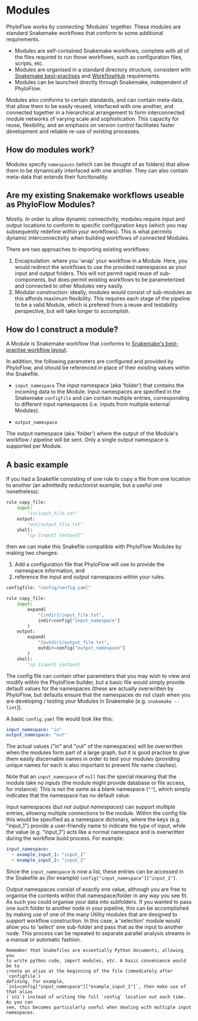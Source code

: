 # Modules

PhyloFlow works by connecting 'Modules' together. These modules are standard
Snakemake workflows that conform to some additional requirements.

- Modules are self-contained Snakemake workflows, complete with all of the files
  required to run those workflows, such as configuration files, scripts, etc.
- Modules are organised in a standard directory structure, consistent with
  [Snakemake best-practises](https://snakemake.readthedocs.io/en/stable/snakefiles/deployment.html)
  and [WorkflowHub](https://workflowhub.eu/) requirements.
- Modules can be launched directly through Snakemake, independent of PhyloFlow.

Modules also conforms to certain standards, and can contain meta-data, that allow them to be
easily reused, interfaced with one another, and connected together in a
hierarchical arrangement to form interconnected module networks of varying scale
and sophistication. This capacity for reuse, flexibility, and an emphasis on
version control facilitates faster development and reliable re-use of
existing processes.

## How do modules work?

Modules specify `namespaces` (which can be thought of as folders) that allow
them to be dynamically interfaced with one another. They can also contain
meta-data that extends their functionality.

## Are my existing Snakemake workflows useable as PhyloFlow Modules?

Mostly. In order to allow dynamic connectivity, modules require input and output
locations to conform to specific configuration keys (which you may subsequently
redefine within your workflows). This is what perrmits dynamic
interconnectivity when building workflows of connected Modules.

There are two approaches to importing existing workflows:

1. Encapsulation: where you 'wrap' your workflow in a Module. Here, you would
   redirect the workflows to use the provided namespaces as your input and output
   folders. This will not permit rapid reuse of sub-components, but does permit
   existing workflows to be parameterized and connected to other Modules very
   easily.
2. Modular construction: ideally, modules would consist of sub-modules as this
   affords maximum flexibility. This requires each stage of the pipeline to be a
   valid Module, which is prefered from a reuse and testability perspective, but
   will take longer to accomplish.

## How do I construct a module?

A Module is Snakemake workflow that conforms to
[Snakemake's best-practise workflow layout](https://snakemake.readthedocs.io/en/stable/snakefiles/deployment.html).

In addition, the following parameters are configured and provided by PhyloFlow,
and should be referenced in place of their existing values within the Snakefile.

- `input_namespace`
  The input namespace (aka 'folder') that contains the incoming data to the Module.
  Input namespaces are specified in the Snakemake `configfile` and can contain
  multiple entries, corresponding to different input namespaces (i.e. inputs from
  multiple external Modules).

- `output_namespace`

The output namespace (aka 'folder') where the output of the Module's workflow /
pipeline will be sent. Only a single output namespace is supported per Module.

## A basic example

If you had a Snakefile consisting of one rule to copy a file from one location
to another (an admittedly reductionist example, but a useful one nonetheless):

```python
rule copy_file:
    input:
        "in/input_file.txt"
    output:
        "out/output_file.txt"
    shell:
        "cp {input} {output}"
```

then we can make this Snakefile compatible with PhyloFlow Modules by making
two changes:

1. Add a configuration file that PhyloFlow will use to provide the namespace
   information, and
2. reference the input and output namespaces within your rules.

```python
configfile: "config/config.yaml"

rule copy_file:
    input:
        expand(
            "{indir}/input_file.txt",
            indir=config["input_namespace"]
        )
    output:
        expand(
            "{outdir}/output_file.txt",
            outdir=config["output_namespace"]
        )
    shell:
        "cp {input} {output}
```

The config file can contain other parameters that you may wish to view
and modify within the PhyloFlow builder, but a basic file would simply provide
default values for the namespaces (these are actually overwritten by PhyloFlow,
but defaults ensure that the namespaces do not clash when you are developing /
testing your Modules in Snakemake [e.g. `snakemake --lint`]).

A basic `config.yaml` file would look like this:

```yaml
input_namespace: "in"
output_namespace: "out"
```

The actual values ("in" and "out" of the namespaces) will be overwritten when
the modules form part of a large graph, but it is good practise to give them
easily discernable names in order to test your modules (providing unique names
for each is also important to prevent file name clashes).

Note that an `input_namespace` of `null` has the special meaning that the module
take _no inputs_ (the module might provide database or file access, for instance).
This is not the same as a blank namespace (`""`), which simply indicates that
the namespace has no default value.

Input namespaces (_but not output namespaces_) can support multiple entries,
allowing multiple connections to the module. Within the config file
this would be specified as a namespace dictonary, where the keys (e.g.
"input_1") provide a user-friendly name to indicate the type of input,
while the value (e.g. "input_1") acts like a normal namespace and is overwritten
during the workflow build process. For example:

```yaml
input_namespace:
  - example_input_1: "input_1"
  - example_input_2: "input_2"
```

Since the `input_namespace` is now a list, these entries can be accessed in the
Snakefile as (for example) `config["input_namespace"]["input_1"]`.

Output namespaces consist of exactly one value, although you are free to organise
the contents within that namespace/folder in any way you see fit. As such you
could organise your data into subfolders. If you wanted to pass one such folder
to another node in your pipeline, this can be accomplished by making use of
one of the many Utility modules that are designed to support workflow
construction. In this case, a 'selection' module would allow you to 'select'
one sub-folder and pass that as the input to another node. This process can be
repeated to separate parallel analysis streams in a manual or automatic fashion.

```{note}
Remember that Snakefiles are essentially Python documents, allowing you
to write python code, import modules, etc. A basic convenience would be to
create an alias at the beginning of the file (immediately after `configfile`)
defining, for example,
`in1=config["input_namespace"]["example_input_1"]`, then make use of that alias
(`in1`) instead of writing the full `config` location out each time. As you can
see, this becomes particularly useful when dealing with multiple input namespaces.
```
